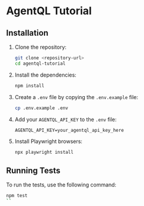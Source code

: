 # AgentQL Tutorial


## Installation

1. Clone the repository:
    ```sh
    git clone <repository-url>
    cd agentql-tutorial
    ```

2. Install the dependencies:
    ```sh
    npm install
    ```

3. Create a `.env` file by copying the `.env.example` file:
    ```sh
    cp .env.example .env
    ```

4. Add your `AGENTQL_API_KEY` to the `.env` file:
    ```dotenv
    AGENTQL_API_KEY=your_agentql_api_key_here
    ```

5. Install Playwright browsers:
    ```sh
    npx playwright install
    ```

## Running Tests

To run the tests, use the following command:
```sh
npm test
``

